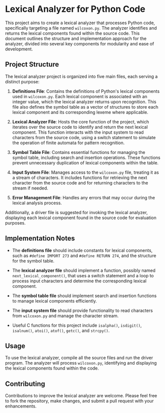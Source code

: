 # Lexical Analyzer for Python Code

This project aims to create a lexical analyzer that processes Python code, specifically targeting a file named `wilcoxon.py`. The analyzer identifies and returns the lexical components found within the source code. This document outlines the structure and implementation approach for the analyzer, divided into several key components for modularity and ease of development.

## Project Structure

The lexical analyzer project is organized into five main files, each serving a distinct purpose:

1. **Definitions File**: Contains the definitions of Python's lexical components used in `wilcoxon.py`. Each lexical component is associated with an integer value, which the lexical analyzer returns upon recognition. This file also defines the symbol table as a vector of structures to store each lexical component and its corresponding lexeme where applicable.

2. **Lexical Analyzer File**: Hosts the core function of the project, which iterates over the source code to identify and return the next lexical component. This function interacts with the input system to read characters from the source code, using a switch statement to simulate the operation of finite automata for pattern recognition.

3. **Symbol Table File**: Contains essential functions for managing the symbol table, including search and insertion operations. These functions prevent unnecessary duplication of lexical components within the table.

4. **Input System File**: Manages access to the `wilcoxon.py` file, treating it as a stream of characters. It includes functions for retrieving the next character from the source code and for returning characters to the stream if needed.

5. **Error Management File**: Handles any errors that may occur during the lexical analysis process.

Additionally, a driver file is suggested for invoking the lexical analyzer, displaying each lexical component found in the source code for evaluation purposes.

## Implementation Notes

- The **definitions file** should include constants for lexical components, such as `#define IMPORT 273` and `#define RETURN 274`, and the structure for the symbol table.

- The **lexical analyzer file** should implement a function, possibly named `next_lexical_component()`, that uses a switch statement and a loop to process input characters and determine the corresponding lexical component.

- The **symbol table file** should implement search and insertion functions to manage lexical components efficiently.

- The **input system file** should provide functionality to read characters from `wilcoxon.py` and manage the character stream.

- Useful C functions for this project include `isalpha()`, `isdigit()`, `isalnum()`, `atoi()`, `atof()`, `getc()`, and `strcpy()`.

## Usage

To use the lexical analyzer, compile all the source files and run the driver program. The analyzer will process `wilcoxon.py`, identifying and displaying the lexical components found within the code.

## Contributing

Contributions to improve the lexical analyzer are welcome. Please feel free to fork the repository, make changes, and submit a pull request with your enhancements.
